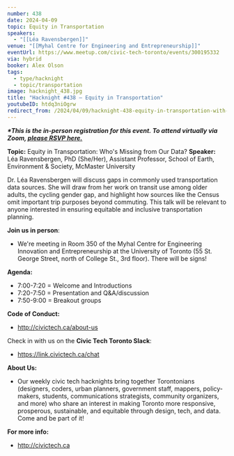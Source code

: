 ```yaml
---
number: 438
date: 2024-04-09
topic: Equity in Transportation
speakers:
  - "[[Léa Ravensbergen]]"
venue: "[[Myhal Centre for Engineering and Entrepreneurship]]"
eventUrl: https://www.meetup.com/civic-tech-toronto/events/300195332
via: hybrid
booker: Alex Olson
tags:
  - type/hacknight
  - topic/transportation
image: hacknight_438.jpg
title: "Hacknight #438 – Equity in Transportation"
youtubeID: htdq3niOgrw
redirect_from: /2024/04/09/hacknight-438-equity-in-transportation-with-lea-ravensbergen/
---
```


***\*This is the in-person registration for this event. To attend virtually via Zoom, [please RSVP here.](https://www.meetup.com/civic-tech-toronto/events/300195332/)***

**Topic:** Equity in Transportation: Who's Missing from Our Data?
**Speaker:** Léa Ravensbergen, PhD (She/Her), Assistant Professor, School of Earth, Environment & Society, McMaster University

Dr. Léa Ravensbergen will discuss gaps in commonly used transportation data sources. She will draw from her work on transit use among older adults, the cycling gender gap, and highlight how sources like the Census omit important trip purposes beyond commuting. This talk will be relevant to anyone interested in ensuring equitable and inclusive transportation planning.

**Join us in person**:

* We're meeting in Room 350 of the Myhal Centre for Engineering Innovation and Entrepreneurship at the University of Toronto (55 St. George Street, north of College St., 3rd floor). There will be signs!

**Agenda:**

* 7:00-7:20 = Welcome and Introductions
* 7:20-7:50 = Presentation and Q&A/discussion
* 7:50-9:00 = Breakout groups

**Code of Conduct:**

* http://civictech.ca/about-us

Check in with us on the **Civic Tech Toronto Slack**:

* https://link.civictech.ca/chat

**About Us:**

* Our weekly civic tech hacknights bring together Torontonians (designers, coders, urban planners, government staff, mappers, policy-makers, students, communications strategists, community organizers, and more) who share an interest in making Toronto more responsive, prosperous, sustainable, and equitable through design, tech, and data. Come and be part of it!

**For more info:**

* http://civictech.ca